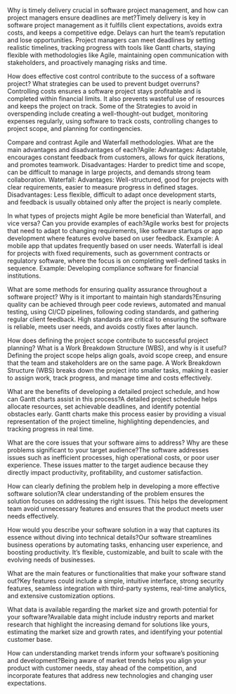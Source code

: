 Why is timely delivery crucial in software project management, and how can project managers ensure deadlines are met?Timely delivery is key in software project management as it fulfills client expectations, avoids extra costs, and keeps a competitive edge. Delays can hurt the team’s reputation and lose opportunities. Project managers can meet deadlines by setting realistic timelines, tracking progress with tools like Gantt charts, staying flexible with methodologies like Agile, maintaining open communication with stakeholders, and proactively managing risks and time.

How does effective cost control contribute to the success of a software project? What strategies can be used to prevent budget overruns?Controlling costs ensures a software project stays profitable and is completed within financial limits. It also prevents wasteful use of resources and keeps the project on track. Some of the Strategies to avoid in overspending include creating a well-thought-out budget, monitoring expenses regularly, using software to track costs, controlling changes to project scope, and planning for contingencies.

Compare and contrast Agile and Waterfall methodologies. What are the main advantages and disadvantages of each?Agile:
Advantages: Adaptable, encourages constant feedback from customers, allows for quick iterations, and promotes teamwork.
Disadvantages: Harder to predict time and scope, can be difficult to manage in large projects, and demands strong team collaboration.
Waterfall:
Advantages: Well-structured, good for projects with clear requirements, easier to measure progress in defined stages.
Disadvantages: Less flexible, difficult to adapt once development starts, and feedback is usually obtained only after the project is nearly complete.

In what types of projects might Agile be more beneficial than Waterfall, and vice versa? Can you provide examples of each?Agile works best for projects that need to adapt to changing requirements, like software startups or app development where features evolve based on user feedback. Example: A mobile app that updates frequently based on user needs.
Waterfall is ideal for projects with fixed requirements, such as government contracts or regulatory software, where the focus is on completing well-defined tasks in sequence. Example: Developing compliance software for financial institutions.

What are some methods for ensuring quality assurance throughout a software project? Why is it important to maintain high standards?Ensuring quality can be achieved through peer code reviews, automated and manual testing, using CI/CD pipelines, following coding standards, and gathering regular client feedback. High standards are critical to ensuring the software is reliable, meets user needs, and avoids costly fixes after launch.

How does defining the project scope contribute to successful project planning? What is a Work Breakdown Structure (WBS), and why is it useful?Defining the project scope helps align goals, avoid scope creep, and ensure that the team and stakeholders are on the same page. A Work Breakdown Structure (WBS) breaks down the project into smaller tasks, making it easier to assign work, track progress, and manage time and costs effectively.

What are the benefits of developing a detailed project schedule, and how can Gantt charts assist in this process?A detailed project schedule helps allocate resources, set achievable deadlines, and identify potential obstacles early. Gantt charts make this process easier by providing a visual representation of the project timeline, highlighting dependencies, and tracking progress in real time.

What are the core issues that your software aims to address? Why are these problems significant to your target audience?The software addresses issues such as inefficient processes, high operational costs, or poor user experience. These issues matter to the target audience because they directly impact productivity, profitability, and customer satisfaction.

How can clearly defining the problem help in developing a more effective software solution?A clear understanding of the problem ensures the solution focuses on addressing the right issues. This helps the development team avoid unnecessary features and ensures that the product meets user needs effectively.

How would you describe your software solution in a way that captures its essence without diving into technical details?Our software streamlines business operations by automating tasks, enhancing user experience, and boosting productivity. It’s flexible, customizable, and built to scale with the evolving needs of businesses.

What are the main features or functionalities that make your software stand out?Key features could include a simple, intuitive interface, strong security features, seamless integration with third-party systems, real-time analytics, and extensive customization options.

What data is available regarding the market size and growth potential for your software?Available data might include industry reports and market research that highlight the increasing demand for solutions like yours, estimating the market size and growth rates, and identifying your potential customer base.

How can understanding market trends inform your software’s positioning and development?Being aware of market trends helps you align your product with customer needs, stay ahead of the competition, and incorporate features that address new technologies and changing user expectations.
